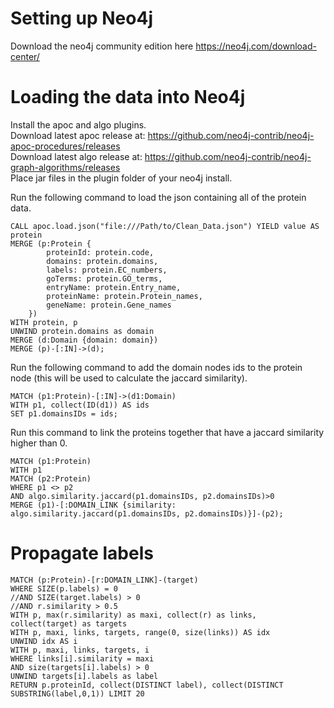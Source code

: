 # Setting up Neo4j
Download the neo4j community edition here https://neo4j.com/download-center/

# Loading the data into Neo4j
Install the apoc and algo plugins. <br>
Download latest apoc release at: https://github.com/neo4j-contrib/neo4j-apoc-procedures/releases <br>
Download latest algo release at: https://github.com/neo4j-contrib/neo4j-graph-algorithms/releases <br>
Place jar files in the plugin folder of your neo4j install.

Run the following command to load the json containing all of the protein data.
```
CALL apoc.load.json("file:///Path/to/Clean_Data.json") YIELD value AS protein
MERGE (p:Protein {
        proteinId: protein.code, 
        domains: protein.domains, 
        labels: protein.EC_numbers, 
        goTerms: protein.GO_terms, 
        entryName: protein.Entry_name, 
        proteinName: protein.Protein_names, 
        geneName: protein.Gene_names 
    })
WITH protein, p
UNWIND protein.domains as domain
MERGE (d:Domain {domain: domain})
MERGE (p)-[:IN]->(d);
```

Run the following command to add the domain nodes ids to the protein node (this will be used to calculate the jaccard similarity).
```
MATCH (p1:Protein)-[:IN]->(d1:Domain)
WITH p1, collect(ID(d1)) AS ids
SET p1.domainsIDs = ids;
```

Run this command to link the proteins together that have a jaccard similarity higher than 0.
```
MATCH (p1:Protein)
WITH p1
MATCH (p2:Protein)
WHERE p1 <> p2
AND algo.similarity.jaccard(p1.domainsIDs, p2.domainsIDs)>0
MERGE (p1)-[:DOMAIN_LINK {similarity: algo.similarity.jaccard(p1.domainsIDs, p2.domainsIDs)}]-(p2);
```


# Propagate labels
```
MATCH (p:Protein)-[r:DOMAIN_LINK]-(target)
WHERE SIZE(p.labels) = 0
//AND SIZE(target.labels) > 0
//AND r.similarity > 0.5
WITH p, max(r.similarity) as maxi, collect(r) as links, collect(target) as targets
WITH p, maxi, links, targets, range(0, size(links)) AS idx
UNWIND idx AS i
WITH p, maxi, links, targets, i
WHERE links[i].similarity = maxi
AND size(targets[i].labels) > 0
UNWIND targets[i].labels as label
RETURN p.proteinId, collect(DISTINCT label), collect(DISTINCT SUBSTRING(label,0,1)) LIMIT 20
```
